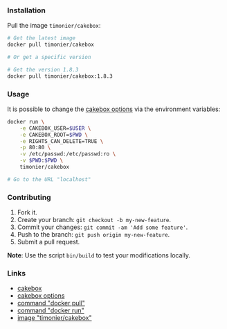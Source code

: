 ### Installation

Pull the image `timonier/cakebox`:

```bash
# Get the latest image
docker pull timonier/cakebox

# Or get a specific version

# Get the version 1.8.3
docker pull timonier/cakebox:1.8.3
```

### Usage

It is possible to change the [cakebox options](https://github.com/Cakebox/cakebox/blob/master/config/default.php.dist) via the environment variables:

```bash
docker run \
    -e CAKEBOX_USER=$USER \
    -e CAKEBOX_ROOT=$PWD \
    -e RIGHTS_CAN_DELETE=TRUE \
    -p 80:80 \
    -v /etc/passwd:/etc/passwd:ro \
    -v $PWD:$PWD \
    timonier/cakebox

# Go to the URL "localhost"
```

### Contributing

1. Fork it.
2. Create your branch: `git checkout -b my-new-feature`.
3. Commit your changes: `git commit -am 'Add some feature'`.
4. Push to the branch: `git push origin my-new-feature`.
5. Submit a pull request.

__Note__: Use the script `bin/build` to test your modifications locally.

### Links

* [cakebox](https://github.com/Cakebox/cakebox)
* [cakebox options](https://github.com/Cakebox/cakebox/blob/master/config/default.php.dist)
* [command "docker pull"](https://docs.docker.com/reference/commandline/pull/)
* [command "docker run"](https://docs.docker.com/reference/run/)
* [image "timonier/cakebox"](https://hub.docker.com/r/timonier/cakebox/)
